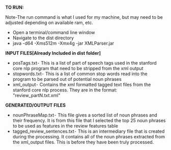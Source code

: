 __TO RUN:__

Note-The run command is what I used for my machine, but may need to be
adjusted depending on available ram, etc.
* Open a terminal/command line window
* Navigate to the dist directory
* java -d64 -Xms512m -Xmx4g -jar XMLParser.jar

__INPUT FILES[Already Included in dist folder]__
* posTags.txt⁃ This is a list of part of speech tags used in the stanford core nlp
program that need to be stripped from the xml output
* stopwords.txt⁃ This is a list of common stop words read into the program to be
parsed out of potential noun phrases
* xml_output⁃ Contains the xml formatted tagged text files from the stanford core nlp process. They are in the format: "review_partN.txt.xml"

__GENERATED/OUTPUT FILES__
* nounPhraseMap.txt⁃ This file gives a sorted list of noun phrases and their frequency.  It is from this file that I selected the top 25 noun phrases to be used
as features in the review features table
* tagged_review_sentences.txt⁃ This is an intermediary file that is created during the processing. It contains all of the noun phrases extracted from the xml_output files.
This is before they have been truly processed.
